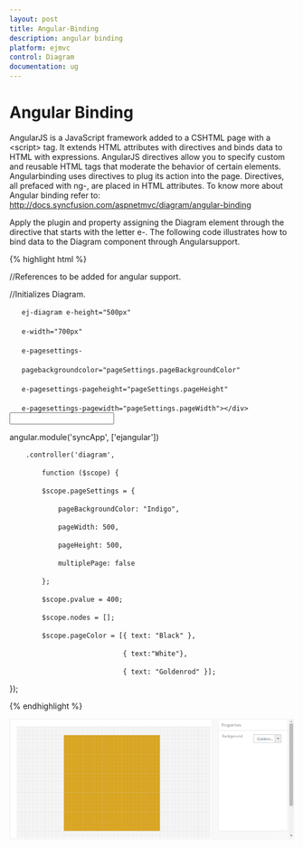 ```yaml
---
layout: post
title: Angular-Binding
description: angular binding
platform: ejmvc
control: Diagram
documentation: ug
---
```


# Angular Binding

AngularJS is a JavaScript framework added to a CSHTML page with a &lt;script&gt; tag. It extends HTML attributes with directives and binds data to HTML with expressions. AngularJS directives allow you to specify custom and reusable HTML tags that moderate the behavior of certain elements. Angularbinding uses directives to plug its action into the page. Directives, all prefaced with ng-, are placed in HTML attributes. To know more about Angular binding refer to: <http://docs.syncfusion.com/aspnetmvc/diagram/angular-binding>



Apply the plugin and property assigning the Diagram element through the directive that starts with the letter e-.  The following code illustrates how to bind data to the Diagram component through Angularsupport.



{% highlight html %}



//References to be added for angular support.

<script src="@Url.Content("~/Scripts/angular-min.js")"></script>

<script src="@Url.Content("~/Scripts/ej/ej.unobtrusive.min.js")"></script>

<script src="@Url.Content("~/Scripts/ej/ej.widget.angular latest .min.js")"></script>

//Initializes Diagram.

<div id="diagramCore" 

       ej-diagram e-height="500px" 

       e-width="700px" 

       e-pagesettings-  

       pagebackgroundcolor="pageSettings.pageBackgroundColor"  

       e-pagesettings-pageheight="pageSettings.pageHeight"

       e-pagesettings-pagewidth="pageSettings.pageWidth"></div>



<div>

<input id="Text1" data-bind="ejDropDownList:{ dataSource: pageColor, value: pageBackgroundColor, width: '100px'}"/>

</div>



angular.module('syncApp', ['ejangular'])

        .controller('diagram', 

            function ($scope) {

            $scope.pageSettings = {

                pageBackgroundColor: "Indigo",

                pageWidth: 500,

                pageHeight: 500,

                multiplePage: false

            };

            $scope.pvalue = 400;

            $scope.nodes = [];

            $scope.pageColor = [{ text: "Black" }, 

                                { text:"White"},

                                { text: "Goldenrod" }];

});  



{% endhighlight %}



![](Angular-Binding_images/Angular-Binding_img1.png)



